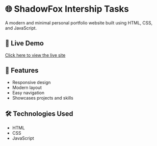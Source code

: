 # 🌐 ShadowFox Intership Tasks 




A modern and minimal personal portfolio website built using HTML, CSS, and JavaScript.

## 🚀 Live Demo
[Click here to view the live site](https://amrutha-space.github.io/ShadowFox/)

## 🧩 Features
- Responsive design
- Modern layout
- Easy navigation
- Showcases projects and skills

## 🛠️ Technologies Used
- HTML
- CSS
- JavaScript

  

